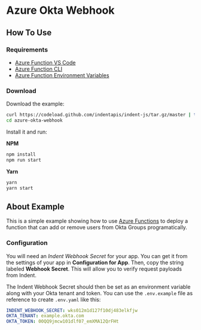 # Azure Okta Webhook

## How To Use

### Requirements

- [Azure Function VS Code](https://docs.microsoft.com/en-us/azure/azure-functions/functions-create-first-function-vs-code?pivots=programming-language-javascript)
- [Azure Function CLI](https://docs.microsoft.com/en-us/azure/azure-functions/functions-create-first-azure-function-azure-cli?tabs=bash%2Cbrowser&pivots=programming-language-javascript)
- [Azure Function Environment Variables](https://docs.microsoft.com/en-us/azure/azure-functions/functions-reference-node#environment-variables)

### Download

Download the example:

```bash
curl https://codeload.github.com/indentapis/indent-js/tar.gz/master | tar -xz --strip=2 indent-js-master/examples/azure-okta-webhook
cd azure-okta-webhook
```

Install it and run:

**NPM**

```bash
npm install
npm run start
```

**Yarn**

```bash
yarn
yarn start
```

## About Example

This is a simple example showing how to use [Azure Functions](https://azure.com/functions) to deploy a function that can add or remove users from Okta Groups programatically.

### Configuration

You will need an _Indent Webhook Secret_ for your app. You can get it from the settings of your app in **Configuration for App**. Then, copy the string labeled **Webhook Secret**. This will allow you to verify request payloads from Indent.

The Indent Webhook Secret should then be set as an environment variable along with your Okta tenant and token. You can use the `.env.example` file as reference to create `.env.yaml` like this:

```yaml
INDENT_WEBHOOK_SECRET: wks012m1d127f10dj483elkfjw
OKTA_TENANT: example.okta.com
OKTA_TOKEN: 00QQ9jmcw101dlf07_emXMA12QrFHt
```
